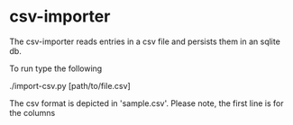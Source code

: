# csv-importer

The csv-importer reads entries in a csv file and persists them in an sqlite db. 

To run type the following

./import-csv.py [path/to/file.csv]

The csv format is depicted in 'sample.csv'. 
Please note, the first line is for the columns